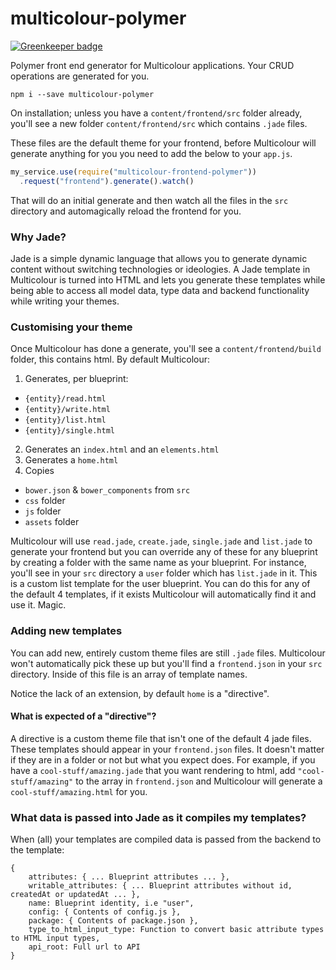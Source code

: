 # multicolour-polymer

[![Greenkeeper badge](https://badges.greenkeeper.io/Multicolour/multicolour-frontend-polymer.svg)](https://greenkeeper.io/)

Polymer front end generator for Multicolour applications. Your CRUD operations
are generated for you.

`npm i --save multicolour-polymer`

On installation; unless you have a `content/frontend/src` folder already, you'll
see a new folder `content/frontend/src` which contains `.jade` files.

These files are the default theme for your frontend, before Multicolour will
generate anything for you you need to add the below to your `app.js`.

```js
my_service.use(require("multicolour-frontend-polymer"))
  .request("frontend").generate().watch()
```

That will do an initial generate and then watch all the files in the `src`
directory and automagically reload the frontend for you.

### Why Jade?

Jade is a simple dynamic language that allows you to generate dynamic content without switching technologies or ideologies. A Jade template in Multicolour is turned into HTML and lets you generate these templates while being able to access all model data, type data and backend functionality while writing your themes.

### Customising your theme

Once Multicolour has done a generate, you'll see a `content/frontend/build`
folder, this contains html. By default Multicolour:

1. Generates, per blueprint:
  * `{entity}/read.html`
  * `{entity}/write.html`
  * `{entity}/list.html`
  * `{entity}/single.html`
2. Generates an `index.html` and an `elements.html`
3. Generates a `home.html`
4. Copies
  * `bower.json` & `bower_components` from `src`
  * `css` folder
  * `js` folder
  * `assets` folder

Multicolour will use `read.jade`, `create.jade`, `single.jade` and `list.jade`  to generate your frontend but you can override any of these for any blueprint by creating a folder with the same name as your blueprint. For instance, you'll see in your `src` directory a `user` folder which has `list.jade` in it. This is a custom list template for the user blueprint. You can do this for any of the default 4 templates, if it exists Multicolour will automatically find it and use it. Magic.

### Adding new templates

You can add new, entirely custom theme files are still `.jade` files. Multicolour won't automatically pick these up but you'll find a `frontend.json` in your `src` directory. Inside of this file is an array of template names.

Notice the lack of an extension, by default `home` is a "directive". 

#### What is expected of a "directive"?

A directive is a custom theme file that isn't one of the default 4 jade files. These templates should appear in your `frontend.json` files. It doesn't matter if they are in a folder or not but what you expect does. For example, if you have a `cool-stuff/amazing.jade` that you want rendering to html, add `"cool-stuff/amazing"` to the array in `frontend.json` and Multicolour will generate a `cool-stuff/amazing.html` for you.

### What data is passed into Jade as it compiles my templates?

When (all) your templates are compiled data is passed from the backend to the template:

```
{
    attributes: { ... Blueprint attributes ... },
    writable_attributes: { ... Blueprint attributes without id, createdAt or updatedAt ... },
    name: Blueprint identity, i.e "user",
    config: { Contents of config.js },
    package: { Contents of package.json },
    type_to_html_input_type: Function to convert basic attribute types to HTML input types,
    api_root: Full url to API
}
```
